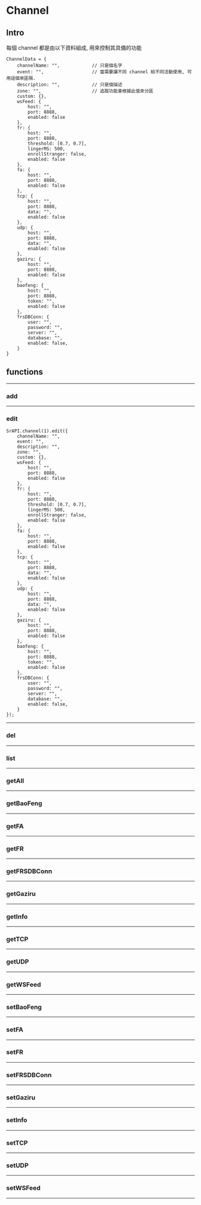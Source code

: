 # Channel

## Intro

每個 channel 都是由以下資料組成, 用來控制其具備的功能

```
ChannelData = {
    channelName: "",            // 只是個名字
    event: "",                  // 當需要讓不同 channel 給不同活動使用, 可用這個來區隔.
    description: "",            // 只是個描述
    zone: "",                   // 追蹤功能會根據此值來分區
    custom: {},
    wsFeed: {
        host: "",
        port: 8888,
        enabled: false
    },
    fr: {
        host: "",
        port: 8888,
        threshold: [0.7, 0.7],
        lingerMS: 500,
        enrollStranger: false,
        enabled: false
    },
    fa: {
        host: "",
        port: 8888,
        enabled: false
    },
    tcp: {
        host: "",
        port: 8888,
        data: "",
        enabled: false
    },
    udp: {
        host: "",
        port: 8888,
        data: "",
        enabled: false
    },
    gaziru: {
        host: "",
        port: 8888,
        enabled: false
    },
    baofeng: {
        host: "",
        port: 8888,
        token: "",
        enabled: false
    },
    frsDBConn: {
        user: "",
        password: "",
        server: "",
        database: "",
        enabled: false,
    }
}
```



## functions

---

### add

---

### edit

```
SrAPI.channel(1).edit({
    channelName: "",
    event: "",
    description: "",
    zone: "",
    custom: {},
    wsFeed: {
        host: "",
        port: 8888,
        enabled: false
    },
    fr: {
        host: "",
        port: 8888,
        threshold: [0.7, 0.7],
        lingerMS: 500,
        enrollStranger: false,
        enabled: false
    },
    fa: {
        host: "",
        port: 8888,
        enabled: false
    },
    tcp: {
        host: "",
        port: 8888,
        data: "",
        enabled: false
    },
    udp: {
        host: "",
        port: 8888,
        data: "",
        enabled: false
    },
    gaziru: {
        host: "",
        port: 8888,
        enabled: false
    },
    baofeng: {
        host: "",
        port: 8888,
        token: "",
        enabled: false
    },
    frsDBConn: {
        user: "",
        password: "",
        server: "",
        database: "",
        enabled: false,
    }
});

```


---

### del

---

### list

---

### getAll

---

### getBaoFeng

---

### getFA

---

### getFR

---

### getFRSDBConn

---

### getGaziru

---

### getInfo

---

### getTCP

---

### getUDP

---

### getWSFeed

---

### setBaoFeng

---

### setFA

---

### setFR

---

### setFRSDBConn

---

### setGaziru

---

### setInfo

---

### setTCP

---

### setUDP

---

### setWSFeed

---
